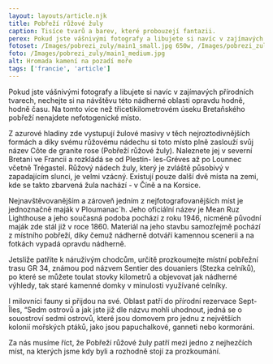 ```yaml
---
layout: layouts/article.njk
title: Pobřeží růžové žuly
caption: Tisíce tvarů a barev, které probouzejí fantazii.
perex: Pokud jste vášnivými fotografy a libujete si navíc v zajímavých přírodních tvarech, nechejte si na návštěvu této nádherné oblasti opravdu hodně, hodně času. Na tomto více než třicetikilometrovém úseku Bretaňského pobřeží nenajdete nefotogenické místo.
fotoset: /Images/pobrezi_zuly/main1_small.jpg 650w, /Images/pobrezi_zuly/main1_medium.jpg 950w, /Images/pobrezi_zuly/main1_big.jpg 1250w, /Images/pobrezi_zuly/main1_large.jpg 2000w, /Images/pobrezi_zuly/main1_superlarge.jpg 2500w
foto: /Images/pobrezi_zuly/main1_medium.jpg
alt: Hromada kamení na pozadí moře
tags: ['francie', 'article']
---
```


Pokud jste vášnivými fotografy a libujete si navíc v zajímavých přírodních tvarech, nechejte si na návštěvu této nádherné oblasti opravdu hodně, hodně času. Na tomto více než třicetikilometrovém úseku Bretaňského pobřeží nenajdete nefotogenické místo.

Z azurové hladiny zde vystupují žulové masivy v těch nejroztodivnějších formách a díky svému růžovému nádechu si toto místo plně zaslouží svůj název Côte de granite rose (Pobřeží růžové žuly). Naleznete jej v severní Bretani ve Francii a rozkládá se od Plestin- les-Gréves až po Lounnec včetně Trégastel. Růžový nádech žuly, který je zvláště působivý v zapadajícím slunci, je velmi vzácný. Existují pouze další dvě místa na zemi, kde se takto zbarvená žula nachází - v Číně a na Korsice.

Nejnavštěvovanějším a zároveň jedním z nejfotografovanějších míst je jednoznačně maják v Ploumanac´h. Jeho oficiální název je Mean Ruz Lighthouse a jeho současná podoba pochází z roku 1946, nicméně původní maják zde stál již v roce 1860. Materiál na jeho stavbu samozřejmě pochází z místního pobřeží, díky čemuž nádherně dotváří kamennou scenerii a na fotkách vypadá opravdu nádherně.

Jetsliže patříte k náruživým chodcům, určitě prozkoumejte místní pobřežní trasu GR 34, známou pod názvem  Sentier des douaniers (Stezka celníků), po které se můžete toulat stovky kilometrů a objevovat jak nádherné výhledy, tak staré kamenné domky v minulosti využívané celníky. 

I milovníci fauny si přijdou na své. Oblast patří do přírodní rezervace Sept-Îles, “Sedm ostrovů a jak jste již dle názvu mohli uhodnout, jedná se o souostroví sedmi ostrovů, které jsou domovem pro jednu z největších kolonií mořských ptáků, jako jsou papuchalkové, ganneti nebo kormoráni.

Za nás musíme říct, že Pobřeží růžové žuly patří mezi jedno z nejhezčích míst, na kterých jsme kdy byli a rozhodně stojí za prozkoumání. 

